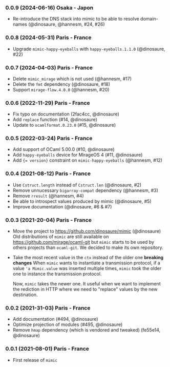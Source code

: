 ### 0.0.9 (2024-06-16) Osaka - Japon

* Re-introduce the DNS stack into mimic to be able to resolve domain-names
  (@dinosaure, @hannesm, #24, #26)

### 0.0.8 (2024-05-31) Paris - France

* Upgrade `mimic-happy-eyeballs` with `happy-eyeballs.1.1.0` (@dinosaure, #22)

### 0.0.7 (2024-04-03) Paris - France

* Delete `mimic_mirage` which is not used (@hannesm, #17)
* Delete the `fmt` dependency (@dinosaure, #18)
* Support `mirage-flow.4.0.0` (@hannesm, #20)

### 0.0.6 (2022-11-29) Paris - France

* Fix typo on documentation (2fac4cc, @dinosaure)
* Add `replace` function (#14, @dinosaure)
* Update to `ocamlformat.0.23.0` (#15, @dinosaure)

### 0.0.5 (2022-03-24) Paris - France

* Add support of OCaml 5.00.0 (#10, @dinosaure)
* Add `happy-eyeballs` device for MirageOS 4 (#11, @dinosaure)
* Add `{= version}` constraint on `mimic-happy-eyeballs` (@hannesm, #12)

### 0.0.4 (2021-08-12) Paris - France

- Use `Cstruct.length` instead of `Cstruct.len` (@dinosaure, #2)
- Remove unnucessary `bigarray-compat` dependency (@hannesm, #3)
- Remove `rresult` (@hannesm, #4)
- Be able to introspect values produced by mimic (@dinosaure, #5)
- Improve documentation (@dinosaure, #6 & #7)

### 0.0.3 (2021-20-04) Paris - France

- Move the project to https://github.com/dinosaure/mimic (@dinosaure)
  Old distributions of `mimic` are still available on
  https://github.com/mirage/ocaml-git but `mimic` starts to be
  used by others projects than `ocaml-git`. We decided to make
  its own repository.
- Take the most recent value in the `ctx` instead of the older one
  **breaking changes**
  When `mimic` wants to instantiate a transmission protocol, if
  a value `'a Mimic.value` was inserted multiple times, `mimic`
  took the older one to instance the transmission protocol.

  Now, `mimic` takes the newer one. It useful when we want to
  implement the rediction in HTTP where we need to "replace" values
  by the new destination.

### 0.0.2 (2021-31-03) Paris - France

- Add documentation (#494, @dinosaure)
- Optimize projection of modules (#495, @dinosaure)
- Remove `hmap` dependency (which is vendored and tweaked)
  (fe55e14, @dinosaure)

### 0.0.1 (2021-08-01) Paris - France

- First release of `mimic`
